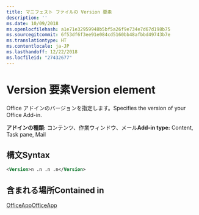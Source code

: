 ```yaml
---
title: マニフェスト ファイルの Version 要素
description: ''
ms.date: 10/09/2018
ms.openlocfilehash: a1e71e32959948b5bf5a26f9e734e7d67d198b75
ms.sourcegitcommit: 6f53df6f3ee91e084cd5160bb48afbbd49743b7e
ms.translationtype: HT
ms.contentlocale: ja-JP
ms.lasthandoff: 12/22/2018
ms.locfileid: "27432677"
---
```

# <a name="version-element"></a><span data-ttu-id="94996-102">Version 要素</span><span class="sxs-lookup"><span data-stu-id="94996-102">Version element</span></span>

<span data-ttu-id="94996-103">Office アドインのバージョンを指定します。</span><span class="sxs-lookup"><span data-stu-id="94996-103">Specifies the version of your Office Add-in.</span></span>

<span data-ttu-id="94996-104">**アドインの種類:** コンテンツ、作業ウィンドウ、メール</span><span class="sxs-lookup"><span data-stu-id="94996-104">**Add-in type:** Content, Task pane, Mail</span></span>

## <a name="syntax"></a><span data-ttu-id="94996-105">構文</span><span class="sxs-lookup"><span data-stu-id="94996-105">Syntax</span></span>

```XML
<Version>n .n .n .n</Version>
```

## <a name="contained-in"></a><span data-ttu-id="94996-106">含まれる場所</span><span class="sxs-lookup"><span data-stu-id="94996-106">Contained in</span></span>

[<span data-ttu-id="94996-107">OfficeApp</span><span class="sxs-lookup"><span data-stu-id="94996-107">OfficeApp</span></span>](officeapp.md)

